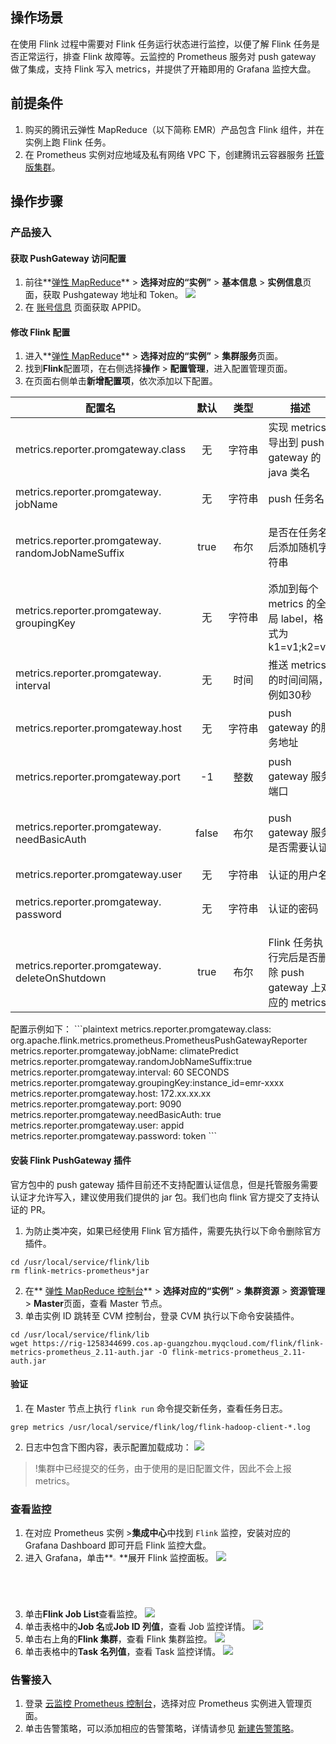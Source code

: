 ## 操作场景

在使用 Flink 过程中需要对 Flink 任务运行状态进行监控，以便了解 Flink 任务是否正常运行，排查 Flink 故障等。云监控的 Prometheus 服务对 push gateway 做了集成，支持 Flink 写入 metrics，并提供了开箱即用的 Grafana 监控大盘。


## 前提条件

1. 购买的腾讯云弹性 MapReduce（以下简称 EMR）产品包含 Flink 组件，并在实例上跑 Flink 任务。
2. 在 Prometheus 实例对应地域及私有网络 VPC 下，创建腾讯云容器服务 [托管版集群](https://cloud.tencent.com/document/product/457/32189#TemplateCreation)。


## 操作步骤
### 产品接入

#### 获取 PushGateway 访问配置

1. 前往**[弹性 MapReduce](https://console.cloud.tencent.com/emr)** > **选择对应的“实例”** > **基本信息** > **实例信息**页面，获取 Pushgateway 地址和 Token。
![](https://main.qcloudimg.com/raw/1853a917832e275511cfc7c537815941.png)
2. 在 [账号信息](https://console.cloud.tencent.com/developer) 页面获取 APPID。


#### 修改 Flink 配置

1. 进入**[弹性 MapReduce](https://console.cloud.tencent.com/emr)** > **选择对应的“实例”** > **集群服务**页面。
2. 找到**Flink**配置项，在右侧选择**操作** > **配置管理**，进入配置管理页面。
3. 在页面右侧单击**新增配置项**，依次添加以下配置。
<table>
<thead>
<tr>
<th>配置名</th>
<th align="center">默认</th>
<th align="center">类型</th>
<th>描述</th>
<th>建议</th>
</tr>
</thead>
<tbody>
<tr>
<td>metrics.reporter.promgateway.class</td>
<td align="center">无</td>
<td align="center" nowrap="nowrap">字符串</td>
<td>实现 metrics 导出到 push gateway 的 java 类名</td>
<td>-</td>
</tr>
<tr>
<td>metrics.reporter.promgateway.<br>jobName</td>
<td align="center">无</td>
<td align="center">字符串</td>
<td>push 任务名</td>
<td>指定方便理解的字符串</td>
</tr>
<tr>
<td>metrics.reporter.promgateway.<br>randomJobNameSuffix</td>
<td align="center">true</td>
<td align="center">布尔</td>
<td>是否在任务名后添加随机字符串</td>
<td>需设置为 true，如果不添加， Flink 任务间 metrics 会相互覆盖</td>
</tr>
<tr>
<td>metrics.reporter.promgateway.<br>groupingKey</td>
<td align="center">无</td>
<td align="center">字符串</td>
<td>添加到每个 metrics 的全局 label，格式为 k1=v1;k2=v2</td>
<td>添加 EMR 实例 ID 方便区分不同实例的数据，例如 instance_id=emr-xxx</td>
</tr>
<tr>
<td>metrics.reporter.promgateway.<br>interval</td>
<td align="center">无</td>
<td align="center">时间</td>
<td>推送 metrics 的时间间隔，例如30秒</td>
<td>建议设置在1分钟左右</td>
</tr>
<tr>
<td>metrics.reporter.promgateway.host</td>
<td align="center">无</td>
<td align="center">字符串</td>
<td>push gateway 的服务地址</td>
<td>控制台上 prometheus 实例的服务地址</td>
</tr>
<tr>
<td>metrics.reporter.promgateway.port</td>
<td align="center">-1</td>
<td align="center">整数</td>
<td>push gateway 服务端口</td>
<td>控制台上 prometheus 实例的服务端口</td>
</tr>
<tr>
<td>metrics.reporter.promgateway.<br>needBasicAuth</td>
<td align="center">false</td>
<td align="center">布尔</td>
<td>push gateway 服务是否需要认证</td>
<td>设置为 true，prometheus 托管服务的 push gateway 需要认证</td>
</tr>
<tr>
<td>metrics.reporter.promgateway.user</td>
<td align="center">无</td>
<td align="center">字符串</td>
<td>认证的用户名</td>
<td>用户的 <a href="https://console.cloud.tencent.com/developer">APPID</a></td>
</tr>
<tr>
<td>metrics.reporter.promgateway.<br>password</td>
<td align="center">无</td>
<td align="center">字符串</td>
<td>认证的密码</td>
<td>控制台上 prometheus 实例的访问 Token</td>
</tr>
<tr>
<td>metrics.reporter.promgateway.<br>deleteOnShutdown</td>
<td align="center">true</td>
<td align="center">布尔</td>
<td>Flink 任务执行完后是否删除 push gateway 上对应的 metrics</td>
<td>设置为 true</td>
</tr>
</tbody></table>
配置示例如下：
```plaintext
metrics.reporter.promgateway.class: org.apache.flink.metrics.prometheus.PrometheusPushGatewayReporter
metrics.reporter.promgateway.jobName: climatePredict
metrics.reporter.promgateway.randomJobNameSuffix:true
metrics.reporter.promgateway.interval: 60 SECONDS
metrics.reporter.promgateway.groupingKey:instance_id=emr-xxxx
metrics.reporter.promgateway.host: 172.xx.xx.xx
metrics.reporter.promgateway.port: 9090
metrics.reporter.promgateway.needBasicAuth: true
metrics.reporter.promgateway.user: appid
metrics.reporter.promgateway.password: token
```

#### 安装 Flink PushGateway 插件

官方包中的 push gateway 插件目前还不支持配置认证信息，但是托管服务需要认证才允许写入，建议使用我们提供的 jar 包。我们也向 flink 官方提交了支持认证的 PR。

1. 为防止类冲突，如果已经使用 Flink 官方插件，需要先执行以下命令删除官方插件。
```plaintext
cd /usr/local/service/flink/lib
rm flink-metrics-prometheus*jar
```
2. 在** [弹性 MapReduce 控制台](https://console.cloud.tencent.com/emr)** > **选择对应的“实例”** > **集群资源** > **资源管理** > **Master**页面，查看 Master 节点。
3. 单击实例 ID 跳转至 CVM 控制台，登录 CVM 执行以下命令安装插件。
```plaintext
cd /usr/local/service/flink/lib
wget https://rig-1258344699.cos.ap-guangzhou.myqcloud.com/flink/flink-metrics-prometheus_2.11-auth.jar -O flink-metrics-prometheus_2.11-auth.jar
```



#### 验证

1. 在 Master 节点上执行 `flink run` 命令提交新任务，查看任务日志。
```plaintext
grep metrics /usr/local/service/flink/log/flink-hadoop-client-*.log
```
2. 日志中包含下图内容，表示配置加载成功：
![](https://main.qcloudimg.com/raw/316151abb6369f2e73081dc233b46fcd.png)
>!集群中已经提交的任务，由于使用的是旧配置文件，因此不会上报 metrics。


### 查看监控
1. 在对应 Prometheus 实例 >**集成中心**中找到 `Flink` 监控，安装对应的 Grafana Dashboard 即可开启 Flink 监控大盘。
2. 进入 Grafana，单击**<img src="https://main.qcloudimg.com/raw/84bd9a98b230d2ebc32bfac82a108a87.png" width="2%">**展开 Flink 监控面板。
![](https://main.qcloudimg.com/raw/61741ec36dbbd56a6bb3c9072aa6f23f.png)
3. 单击**Flink Job List**查看监控。
![](https://main.qcloudimg.com/raw/c37df281f6dbf8fea48df0de309e8be4.png)
3. 单击表格中的**Job 名**或**Job ID 列值**，查看 Job 监控详情。
![](https://main.qcloudimg.com/raw/698fcea0aa974550aaaed11b96cab0d8.png)
4. 单击右上角的**Flink 集群**，查看 Flink 集群监控。
![](https://main.qcloudimg.com/raw/490df5dd2b54ab5abfc05abc9295bcb4.png)
5. 单击表格中的**Task 名列值**，查看 Task 监控详情。
![](https://main.qcloudimg.com/raw/8548259642643ca56bae8847b54d7ef3.png)




### 告警接入

1. 登录 [云监控 Prometheus 控制台](https://console.cloud.tencent.com/monitor/prometheus)，选择对应 Prometheus 实例进入管理页面。
2. 单击告警策略，可以添加相应的告警策略，详情请参见 [新建告警策略](https://cloud.tencent.com/document/product/248/48952)。

